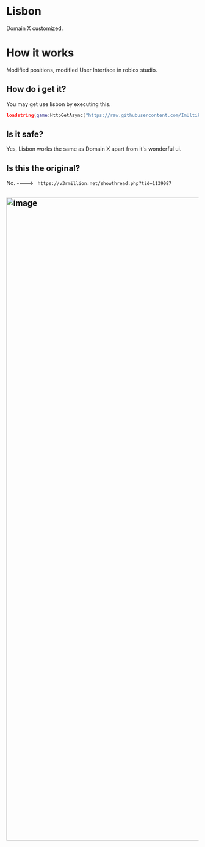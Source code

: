 # Lisbon
Domain X customized.



# How it works
Modified positions, modified User Interface in roblox studio.

## How do i get it?
You may get use lisbon by executing this.
```lua
loadstring(game:HttpGetAsync("https://raw.githubusercontent.com/ImUltik/Lisbon/main/Source.lua"))()
```
## Is it safe?
Yes, Lisbon works the same as Domain X apart from it's wonderful ui.


## Is this the original?
No. ----> ```
https://v3rmillion.net/showthread.php?tid=1139087```


## <img width="1680" alt="image" src="https://user-images.githubusercontent.com/104308255/210347764-15e6b353-d59d-4c53-be15-70a0306d8041.png">


